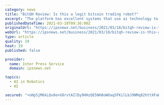 ```yaml
---
category: news
title: "BitQH Review: Is this a legit bitcoin trading robot?"
excerpt: "The platform has excellent systems that use ai technology to trade ... traders who have been looking for a top-quality system to trade with. When can you start trading? The first step is easy! Fill in your details and a BitQH Personal Account ..."
publishedDateTime: 2021-03-18T09:36:00Z
originalUrl: "https://ipsnews.net/business/2021/03/18/bitqh-review-is-this-a-legit-bitcoin-trading-robot/"
webUrl: "https://ipsnews.net/business/2021/03/18/bitqh-review-is-this-a-legit-bitcoin-trading-robot/"
type: article
quality: 19
heat: 19
published: false

provider:
  name: Inter Press Service
  domain: ipsnews.net

topics:
  - AI in Robotics
  - AI

secured: "+oHp5jM6kLQv8e+G8rvtAIlDy9HHzQE5NH8oWOaq5FKilLbJ9NMq82httXFaKxhJpntJKmfcb3c7Ubzy8Ahfp1u95e2L2LyJnqEpcb0V1LZ8lVmy0PHTxMum1O5XqqQ2I+hs6vTHmntX4REmE/bfwcFW+TH9xadqUtVkHnxt/oy4HCDU4Qg4XaYUrIqe41z3/UXc+lze3A8epZpQt+1afNa2Fg+i0r5XTemFhkenOJIrChUWu0JqlPdv6VoDMeIaIKNs3WzPOeG8ROuooz80ln/QUI3X4HRuak3t7+iIynB495ZYNMtGXKXdxKzvBH/RoLA1KlVhCe48nu6kMU5xg+gbOhSp7F0MoMN+yXy4Rw0=;vfz8a9+XJnyjDmqmI/uMyw=="
---
```


